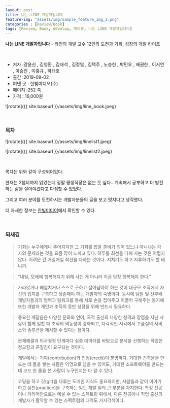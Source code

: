 ```yaml
---
layout: post
title: 나는 LINE 개발자입니다
feature-img: "assets/img/sample_feature_img_2.png"
categories : [Review/Book]
tags: [Review, Book, develop, 책리뷰, 나는 LINE 개발자입니다]
---
```


**나는 LINE 개발자입니다** - 라인의 개발 고수 12인의 도전과 기회, 성장의 개발 라이프

<br>

* 저자 :강윤신 , 김영환 , 김재석 , 김정엽 , 김택주 , 노승헌 , 박민우 , 배권한 , 이서연 , 이승진 , 이홍규 , 하태호
* 출간 :2019-09-02
* 펴낸 곳 : 한빛미디오(주)
* 페이지 :252 쪽
* 가격 : 16,000원


![rotate]({{ site.baseurl }}/assets/img/line_book.jpeg)

<br>

### 목차

![rotate]({{ site.baseurl }}/assets/img/linelist1.jpeg)


![rotate]({{ site.baseurl }}/assets/img/linelist2.jpeg)

<br>

목차는 위와 같이 구성되어있다.

현재는 2챕터까지 읽었는데 정말 평생직장은 없는 듯 싶다.. 계속해서 공부하고 더 발전하는 삶을 살아야겠다고 다짐할 수 있었다.

그리고 여러 분야를 도전하시는 개발자분들의 글을 보고 멋지다고 생각했다.

더 자세한 정보는 [한빛미디어](http://www.hanbit.co.kr/store/books/look.php?p_code=B3137155711
)에서 확인할 수 있다.

<br>

### 되새김


> 기회는 누구에게나 주어지지만 그 기회를 잡을 준비가 되어 있느냐 아니냐는 각자의 문제라는 것을 요즘 많이 느끼고 있다. 하루를 최선을 다해 사는 것은 어렵지 않다. 어려운 건 매일매일 최선을 다하는 것이다. 지치기도 하고 지루하기도 할 테니까.


> "내일, 모레에 행복해지기 위해 사는 게 아니라 지금 당장 행복해야 한다."


> 가라앉거나 헤엄치거나 스스로 구하고 살아남아야 하는 것이 대규모 조직에서 자신의 입지를 구축하고 생존해야 하는 개발자의 숙명이다. 동시에 팀원 및 선후배 개발자들과의 협력과 팀워크를 통해 서로 손을 잡아주고 이끌어 구해주는 동지애 또한 개발자 개인과 조직의 동반 성장을 위해 반드시 필요하다.


> 중요한 깨달음은 다양한 문화와 언어, 국적 출신의 다양한 성격과 장점을 지닌 사람이 함께 일할 때 조직의 역동성이 강화되고, 다각적인 시각에서 고품질의 서비스와 솔루션을 제시할 수 있다는 점이다.


> 문제해결과 의사결정 단계마다 실증 데이터를 바탕으로 분석을 선행하는 작업은 정교함과 끈질김이 요구되는 것이다.


> 개발에서는 기여(contribution)와 인정(credit)이 분명하다. 거대한 건축물을 만드는 데 돌을 쌓는 사람은 익명으로 남을 수 있어도, 거대한 소프트웨어를 만드는 데 코드 한 줄을 쓴 사람이 누구인지는 다 알 수 있다.


> 코딩을 하고 깃(git)을 다루는 도메인 지식도 중요하지만, 사람들과 같이 이야기하고 실천(practice)을 구축하는 일도 개발 일의 큰 부분을 차지한다. 특정 전공이나 커리어만으로는 메울 수 없는 스펙트럼 위에서, 다른 전공이나 직업 출신의 개발자가 활약할 수 있는 스펙트럼의 대역도 가지각색이다.



